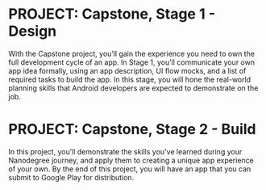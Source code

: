 # PROJECT: Capstone, Stage 1 - Design
With the Capstone project, you’ll gain the experience you need to own the full development cycle of an app. In Stage 1, you’ll communicate your own app idea formally, using an app description, UI flow mocks, and a list of required tasks to build the app. In this stage, you will hone the real-world planning skills that Android developers are expected to demonstrate on the job.

# PROJECT: Capstone, Stage 2 - Build
In this project, you’ll demonstrate the skills you've learned during your Nanodegree journey, and apply them to creating a unique app experience of your own. By the end of this project, you will have an app that you can submit to Google Play for distribution.
